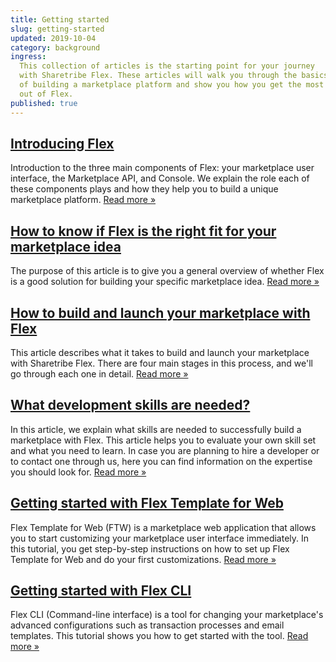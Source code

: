 ```yaml
---
title: Getting started
slug: getting-started
updated: 2019-10-04
category: background
ingress:
  This collection of articles is the starting point for your journey
  with Sharetribe Flex. These articles will walk you through the basics
  of building a marketplace platform and show you how you get the most
  out of Flex.
published: true
---
```


## [Introducing Flex](/background/introducing-flex/)

Introduction to the three main components of Flex: your marketplace user
interface, the Marketplace API, and Console. We explain the role each of
these components plays and how they help you to build a unique
marketplace platform. [Read more »](/background/introducing-flex/)

## [How to know if Flex is the right fit for your marketplace idea](/background/is-flex-right-for-you/)

The purpose of this article is to give you a general overview of whether
Flex is a good solution for building your specific marketplace idea.
[Read more »](/background/is-flex-right-for-you/)

## [How to build and launch your marketplace with Flex](/background/how-to-build-and-launch-with-flex/)

This article describes what it takes to build and launch your
marketplace with Sharetribe Flex. There are four main stages in this
process, and we'll go through each one in detail.
[Read more »](/background/how-to-build-and-launch-with-flex/)

## [What development skills are needed?](/background/development-skills/)

In this article, we explain what skills are needed to successfully build
a marketplace with Flex. This article helps you to evaluate your own
skill set and what you need to learn. In case you are planning to hire a
developer or to contact one through us, here you can find information on
the expertise you should look for.
[Read more »](/background/development-skills/)

## [Getting started with Flex Template for Web](/tutorials/getting-started-with-ftw/)

Flex Template for Web (FTW) is a marketplace web application that allows
you to start customizing your marketplace user interface immediately. In
this tutorial, you get step-by-step instructions on how to set up Flex
Template for Web and do your first customizations.
[Read more »](/tutorials/getting-started-with-ftw/)

## [Getting started with Flex CLI](/tutorials/getting-started-with-flex-cli/)

Flex CLI (Command-line interface) is a tool for changing your
marketplace's advanced configurations such as transaction processes and
email templates. This tutorial shows you how to get started with the
tool. [Read more »](/tutorials/getting-started-with-flex-cli/)
